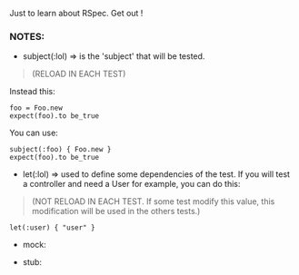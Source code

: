 Just to learn about RSpec. Get out !

### NOTES:

* subject(:lol) => is the 'subject' that will be tested.
> (RELOAD IN EACH TEST)

Instead this:

    foo = Foo.new
    expect(foo).to be_true

You can use:

    subject(:foo) { Foo.new }
    expect(foo).to be_true

* let(:lol) => used to define some dependencies of the test. If you will test a controller and need a User for example, you can do this:
> (NOT RELOAD IN EACH TEST. If some test modify this value, this modification will be used in the others tests.) 

    let(:user) { "user" }

* mock: 

* stub: